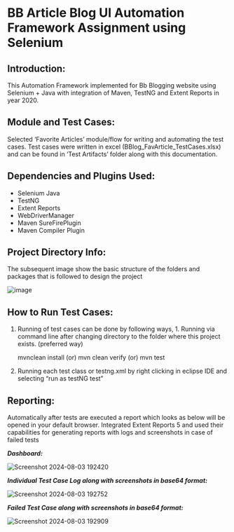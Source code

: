 # BB Article Blog UI Automation Framework Assignment using Selenium

## **Introduction:**

This Automation Framework implemented for Bb Blogging website using Selenium + Java with integration of Maven, TestNG and Extent Reports in year 2020.

## **Module and Test Cases:**

Selected ‘Favorite Articles’ module/flow for writing and automating the test cases. Test cases were written in excel (BBlog_FavArticle_TestCases.xlsx) and can be found in ‘Test Artifacts’ folder along with this documentation.

## **Dependencies and Plugins Used:**

 - Selenium Java 
 - TestNG
 - Extent Reports
 - WebDriverManager 
 - Maven SureFirePlugin
 - Maven Compiler Plugin

## **Project Directory Info:**

The subsequent image show the basic structure of the folders and packages that is followed to design the project

![image](https://github.com/user-attachments/assets/15f5ba23-f530-4eb6-a9e4-c5519fc6e474)

## **How to Run Test Cases:**

 1. Running of test cases can be done by following ways, 1. Running via command line after changing directory to 			the folder where this project exists. (preferred way) 

     mvnclean install (or) mvn clean verify (or) mvn test

 2. Running each test class or testng.xml by right clicking in eclipse IDE and selecting “run as testNG test”

## **Reporting:** 

Automatically after tests are executed a report which looks as below will be opened in your default browser. Integrated Extent Reports 5 and used their capabilities for generating reports with logs and screenshots in case of failed tests

***Dashboard:***

![Screenshot 2024-08-03 192420](https://github.com/user-attachments/assets/86405c4a-269f-4c7a-ae46-2a05ceedc022)

***Individual Test Case Log along with screenshots in base64 format:***

![Screenshot 2024-08-03 192752](https://github.com/user-attachments/assets/4d93e0fa-436e-422f-8490-caac0ac067d7)

***Failed Test Case along with screenshots in base64 format:***

![Screenshot 2024-08-03 192909](https://github.com/user-attachments/assets/9af7dfba-f370-4a3d-afcf-c0e6385af45b)





